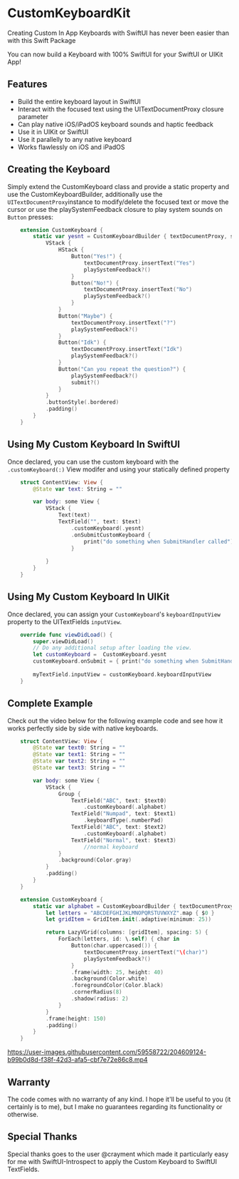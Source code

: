 # CustomKeyboardKit
Creating Custom In App Keyboards with SwiftUI has never been easier than with this Swift Package

You can now build a Keyboard with 100% SwiftUI for your SwiftUI or UIKit App!

## Features
- Build the entire keyboard layout in SwiftUI
- Interact with the focused text using the UITextDocumentProxy closure parameter
- Can play native iOS/iPadOS keyboard sounds and haptic feedback
- Use it in UIKit or SwiftUI
- Use it parallelly to any native keyboard
- Works flawlessly on iOS and iPadOS

## Creating the Keyboard
Simply extend the CustomKeyboard class and provide a static property and use the CustomKeyboardBuilder, additionally use the `UITextDocumentProxy`instance to modify/delete the focused text or move the cursor or use the playSystemFeedback closure to play system sounds on `Button` presses: 
```swift
    extension CustomKeyboard {
        static var yesnt = CustomKeyboardBuilder { textDocumentProxy, submit, playSystemFeedback in
            VStack {
                HStack {
                    Button("Yes!") {
                        textDocumentProxy.insertText("Yes")
                        playSystemFeedback?()
                    }
                    Button("No!") {
                        textDocumentProxy.insertText("No")
                        playSystemFeedback?()
                    }
                }
                Button("Maybe") {
                    textDocumentProxy.insertText("?")
                    playSystemFeedback?()
                }
                Button("Idk") {
                    textDocumentProxy.insertText("Idk")
                    playSystemFeedback?()
                }
                Button("Can you repeat the question?") {
                    playSystemFeedback?()
                    submit?()
                }
            }
            .buttonStyle(.bordered)
            .padding()
        }
    }
```

## Using My Custom Keyboard In SwiftUI
Once declared, you can use the custom keyboard with the `.customKeyboard(:)` View modifer and using your statically defined property
```swift
    struct ContentView: View {
        @State var text: String = ""

        var body: some View {
            VStack {
                Text(text)
                TextField("", text: $text)
                    .customKeyboard(.yesnt)
                    .onSubmitCustomKeyboard {
                        print("do something when SubmitHandler called")
                    }
                
            }
        }
    }
```

## Using My Custom Keyboard In UIKit
Once declared, you can assign your `CustomKeyboard`'s `keyboardInputView` property to the UITextFields `inputView`.
```swift
    override func viewDidLoad() {
        super.viewDidLoad()
        // Do any additional setup after loading the view.
        let customKeyboard =  CustomKeyboard.yesnt
        customKeyboard.onSubmit = { print("do something when SubmitHandler called") }
        
        myTextField.inputView = customKeyboard.keyboardInputView
    }
```


## Complete Example
Check out the video below for the following example code and see how it works perfectly side by side with native keyboards.

```swift
    struct ContentView: View {
        @State var text0: String = ""
        @State var text1: String = ""
        @State var text2: String = ""
        @State var text3: String = ""

        var body: some View {
            VStack {
                Group {
                    TextField("ABC", text: $text0)
                        .customKeyboard(.alphabet)
                    TextField("Numpad", text: $text1)
                        .keyboardType(.numberPad)
                    TextField("ABC", text: $text2)
                        .customKeyboard(.alphabet)
                    TextField("Normal", text: $text3)
                        //normal keyboard
                }
                .background(Color.gray)
            }
            .padding()
        }
    }

    extension CustomKeyboard {
        static var alphabet = CustomKeyboardBuilder { textDocumentProxy, submit, playSystemFeedback in
            let letters = "ABCDEFGHIJKLMNOPQRSTUVWXYZ".map { $0 }
            let gridItem = GridItem.init(.adaptive(minimum: 25))

            return LazyVGrid(columns: [gridItem], spacing: 5) {
                ForEach(letters, id: \.self) { char in
                    Button(char.uppercased()) {
                        textDocumentProxy.insertText("\(char)")
                        playSystemFeedback?()
                    }
                    .frame(width: 25, height: 40)
                    .background(Color.white)
                    .foregroundColor(Color.black)
                    .cornerRadius(8)
                    .shadow(radius: 2)
                }
            }
            .frame(height: 150)
            .padding()
        }
    }
```

https://user-images.githubusercontent.com/59558722/204609124-b99b0d8d-f38f-42d3-afa5-cbf7e72e86c8.mp4


## Warranty
The code comes with no warranty of any kind. I hope it'll be useful to you (it certainly is to me), but I make no guarantees regarding its functionality or otherwise.

## Special Thanks
Special thanks goes to the user @crayment which made it particularly easy for me with SwiftUI-Introspect to apply the Custom Keyboard to SwiftUI TextFields.

